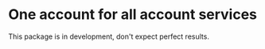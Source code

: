 # One account for all account services

This package is in development, don't expect perfect results.
